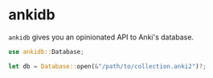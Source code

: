 # ankidb

`ankidb` gives you an opinionated API to Anki's database.

```rust
use ankidb::Database;

let db = Database::open(&"/path/to/collection.anki2")?;
```
